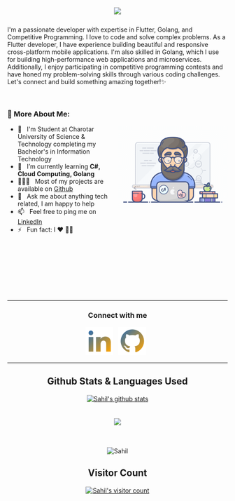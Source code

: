 <h1 align="center">
  <a href="https://git.io/typing-svg">
    <img src="https://readme-typing-svg.herokuapp.com/?lines=Hello,+There!+👋;Nice+To+Meet+You!&center=true&size=30">
  </a>
</h1>

I'm a passionate developer with expertise in Flutter, Golang, and Competitive Programming. I love to code and solve complex problems. As a Flutter developer, I have experience building beautiful and responsive cross-platform mobile applications. I'm also skilled in Golang, which I use for building high-performance web applications and microservices. Additionally, I enjoy participating in competitive programming contests and have honed my problem-solving skills through various coding challenges. Let's connect and build something amazing together!✨

<br />

### 🧐 More About Me:

<img align="right" alt="GIF" src="assets/programmer.gif" width="50%" />

- 🏫 &nbsp; I'm Student at Charotar University of Science & Technology completing my Bachelor's in Information Technology
- 🌱 &nbsp; I’m currently learning **C#, Cloud Computing, Golang**
- 👨🏻‍💻 &nbsp; Most of my projects are available on [Github](https://github.com/Sahil-4555?tab=repositories)
- 💬 &nbsp; Ask me about anything tech related, I am happy to help
- 📫 &nbsp; Feel free to ping me on [LinkedIn](https://www.linkedin.com/in/sahilsojitra/)
- ⚡ &nbsp; Fun fact: I :heart: :man_technologist:
 <p align="left">
</p>
<br/> <br/> <br/> <br/> <br/> <br/> <br/>
<hr/>
<p align="center">
<h3 align="center">Connect with me</h3>
<p align="center">
<a href="https://www.linkedin.com/in/sahilsojitra/"><img title="LinkedIn" src="https://github.com/Sahil-4555/Sahil-4555/blob/main/assets/Icons/linkedin.svg"/></a>&nbsp;&nbsp;
<a href="https://github.com/Sahil-4555"><img title="GitHub" src="https://github.com/Sahil-4555/Sahil-4555/blob/main/assets/Icons/github.svg"/></a>&nbsp;&nbsp;
<hr/>
<!--
<hr>
<h2>Watch my contributions graph eaten by snake 🐍</h2>
<div align="center">
<a href="https://github.com/Sahil-4555">
    <img src="https://github.com/Sahil-4555/Sahil-4555/blob/output/github-contribution-grid-snake.gif" width="100%">
  </a>
</div>
-->
<h2 align="center">Github Stats & Languages Used</h2>
<div align="center">
  <a href="https://github.com/Sahil-4555/github-readme-stats"><img align="center"
      src="https://github-readme-stats.vercel.app/api?username=Sahil-4555&show_icons=true&include_all_commits=true&theme=buefy&hide_border=true"
      alt="Sahil's github stats" height="170" /></a> 
</div>
<br/><br/>
<div align="center">
  <img align="center"
      src="https://github-readme-stats.vercel.app/api/top-langs/?username=Sahil-4555&layout=compact&theme=buefy&hide_border=true"
      height="170" />
</div>
<br/><br/>
<p align="center"><img align="center" src="https://github-readme-streak-stats.herokuapp.com/?user=Sahil-4555&" alt="Sahil" /></p>
<!-- 
<h2 align='center'><i><a href="https://github.com/Sahil-4555">Activity Graph 📈</i></h2>
<p align="center">
  <a href="https://github.com/Sahil-4555">
    <img
      src="https://activity-graph.herokuapp.com/graph?username=Sahil-4555&custom_title=Sahil's%20Contribution%20Graph&theme=github&area=true&hide_border=true"
      width="100%">
  </a>
</p>
-->


<!-- <h2 align="center"><i>🎵 Spotify Status</i></h2>
<p align="center">
  <a href="https://open.spotify.com/user/0r6t956lbmezmq8uw79uud2wu">
    <img src="https://SahilPatel146.vercel.app/api?rainbow=true&scan=true&spin=true&theme=dark" width="60%">
  </a>
</p>
-->

<div align="center">

  ## Visitor Count
  <a href="https://profile-counter.glitch.me/Sahil-4555/count.svg"><img align="center"
      src="https://profile-counter.glitch.me/Sahil-4555/count.svg" alt="Sahil's visitor count" /></a>
</div>

<!-- <img src="assets/footer.png" alt="Footer image"> -->
